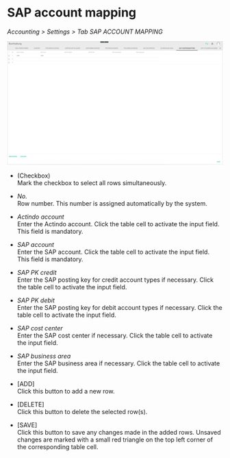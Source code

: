 # SAP account mapping

*Accounting > Settings > Tab SAP ACCOUNT MAPPING*

![SAP account mapping](../../Assets/Screenshots/RetailSuiteAccounting/Settings/SAPAccountMapping/SAPAccountMapping02.png "[SAP account mapping]")


- (Checkbox)    
Mark the checkbox to select all rows simultaneously.

- *No.*  
Row number. This number is assigned automatically by the system.

- *Actindo account*  
Enter the Actindo account. Click the table cell to activate the input field. This field is mandatory.

- *SAP account*  
Enter the SAP account. Click the table cell to activate the input field. This field is mandatory.

- *SAP PK credit*  
Enter the SAP posting key for credit account types if necessary. Click the table cell to activate the input field.

- *SAP PK debit*  
Enter the SAP posting key for debit account types if necessary. Click the table cell to activate the input field.

- *SAP cost center*  
Enter the SAP cost center if necessary. Click the table cell to activate the input field.

- *SAP business area*  
Enter the SAP business area if necessary. Click the table cell to activate the input field.

[comment]: <> (BS Soll/Haben = Basic Set oder Büchungsschlüssel, EN = Posting key? RS FH!)


- [ADD]  
Click this button to add a new row.

- [DELETE]  
Click this button to delete the selected row(s).

- [SAVE]  
Click this button to save any changes made in the added rows. Unsaved changes are marked with a small red triangle on the top left corner of the corresponding table cell.
